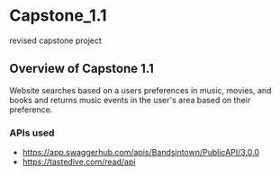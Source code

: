 # Capstone_1.1
revised capstone project 
## Overview of Capstone 1.1 
Website searches based on a users preferences in music, movies, and books and returns music events in the user's area based on their preference. 
### APIs used 
- https://app.swaggerhub.com/apis/Bandsintown/PublicAPI/3.0.0
- https://tastedive.com/read/api



